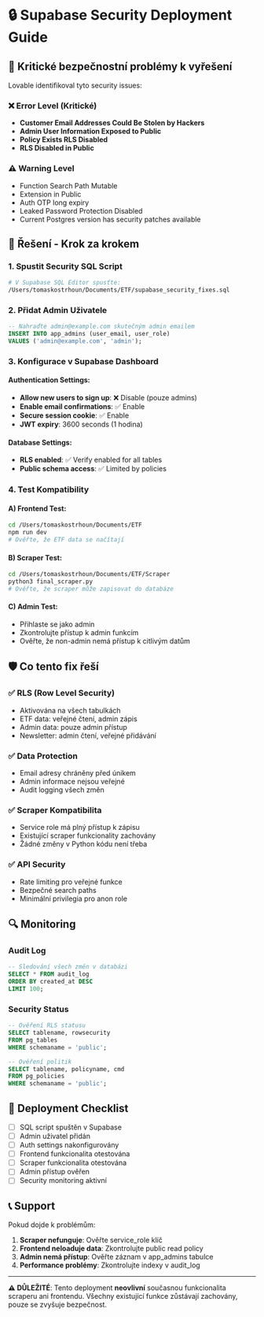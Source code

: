 # 🔒 Supabase Security Deployment Guide

## 🚨 Kritické bezpečnostní problémy k vyřešení

Lovable identifikoval tyto security issues:

### ❌ Error Level (Kritické)
- **Customer Email Addresses Could Be Stolen by Hackers**
- **Admin User Information Exposed to Public** 
- **Policy Exists RLS Disabled**
- **RLS Disabled in Public**

### ⚠️ Warning Level
- Function Search Path Mutable
- Extension in Public  
- Auth OTP long expiry
- Leaked Password Protection Disabled
- Current Postgres version has security patches available

## 🔧 Řešení - Krok za krokem

### 1. Spustit Security SQL Script

```bash
# V Supabase SQL Editor spusťte:
/Users/tomaskostrhoun/Documents/ETF/supabase_security_fixes.sql
```

### 2. Přidat Admin Uživatele

```sql
-- Nahraďte admin@example.com skutečným admin emailem
INSERT INTO app_admins (user_email, user_role) 
VALUES ('admin@example.com', 'admin');
```

### 3. Konfigurace v Supabase Dashboard

#### Authentication Settings:
- **Allow new users to sign up**: ❌ Disable (pouze admins)
- **Enable email confirmations**: ✅ Enable
- **Secure session cookie**: ✅ Enable
- **JWT expiry**: 3600 seconds (1 hodina)

#### Database Settings:
- **RLS enabled**: ✅ Verify enabled for all tables
- **Public schema access**: ✅ Limited by policies

### 4. Test Kompatibility

#### A) Frontend Test:
```bash
cd /Users/tomaskostrhoun/Documents/ETF
npm run dev
# Ověřte, že ETF data se načítají
```

#### B) Scraper Test:
```bash
cd /Users/tomaskostrhoun/Documents/ETF/Scraper
python3 final_scraper.py
# Ověřte, že scraper může zapisovat do databáze
```

#### C) Admin Test:
- Přihlaste se jako admin
- Zkontrolujte přístup k admin funkcím
- Ověřte, že non-admin nemá přístup k citlivým datům

## 🛡️ Co tento fix řeší

### ✅ RLS (Row Level Security)
- Aktivována na všech tabulkách
- ETF data: veřejné čtení, admin zápis
- Admin data: pouze admin přístup
- Newsletter: admin čtení, veřejné přidávání

### ✅ Data Protection
- Email adresy chráněny před únikem
- Admin informace nejsou veřejné
- Audit logging všech změn

### ✅ Scraper Kompatibilita
- Service role má plný přístup k zápisu
- Existující scraper funkcionality zachovány
- Žádné změny v Python kódu není třeba

### ✅ API Security
- Rate limiting pro veřejné funkce
- Bezpečné search paths
- Minimální privilegia pro anon role

## 🔍 Monitoring

### Audit Log
```sql
-- Sledování všech změn v databázi
SELECT * FROM audit_log 
ORDER BY created_at DESC 
LIMIT 100;
```

### Security Status
```sql
-- Ověření RLS statusu
SELECT tablename, rowsecurity 
FROM pg_tables 
WHERE schemaname = 'public';

-- Ověření politik
SELECT tablename, policyname, cmd 
FROM pg_policies 
WHERE schemaname = 'public';
```

## 🚀 Deployment Checklist

- [ ] SQL script spuštěn v Supabase
- [ ] Admin uživatel přidán
- [ ] Auth settings nakonfigurovány
- [ ] Frontend funkcionalita otestována
- [ ] Scraper funkcionalita otestována
- [ ] Admin přístup ověřen
- [ ] Security monitoring aktivní

## 📞 Support

Pokud dojde k problémům:

1. **Scraper nefunguje**: Ověřte service_role klíč
2. **Frontend neloaduje data**: Zkontrolujte public read policy
3. **Admin nemá přístup**: Ověřte záznam v app_admins tabulce
4. **Performance problémy**: Zkontrolujte indexy v audit_log

---

**⚠️ DŮLEŽITÉ**: Tento deployment **neovlivní** současnou funkcionalita scraperu ani frontendu. Všechny existující funkce zůstávají zachovány, pouze se zvyšuje bezpečnost.